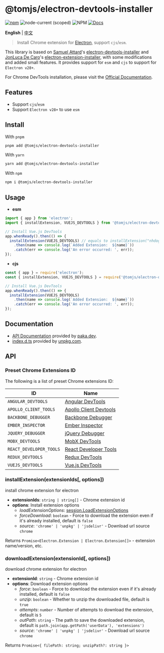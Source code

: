 # @tomjs/electron-devtools-installer

[![npm](https://img.shields.io/npm/v/@tomjs/electron-devtools-installer)](https://www.npmjs.com/package/@tomjs/electron-devtools-installer) ![node-current (scoped)](https://img.shields.io/node/v/@tomjs/electron-devtools-installer) ![NPM](https://img.shields.io/npm/l/@tomjs/electron-devtools-installer) [![Docs](https://www.paka.dev/badges/v0/cute.svg)](https://www.paka.dev/npm/@tomjs/electron-devtools-installer)

**English** | [中文](./README.zh_CN.md)

> Install Chrome extension for [Electron](https://electronjs.org/), support `cjs`/`esm`.

This library is based on [Samuel Attard](https://github.com/MarshallOfSound)'s [electron-devtools-installer](https://github.com/MarshallOfSound/electron-devtools-installer) and [JonLuca De Caro](https://github.com/jonluca)'s [electron-extension-installer](https://github.com/JonLuca/electron-extension-installer), with some modifications and added small features. It provides support for `esm` and `cjs` to support for `Electron v28+`.

For Chrome DevTools installation, please visit the [Official Documentation](https://www.electronjs.org/docs/latest/tutorial/devtools-extension).

## Features

- Support `cjs`/`esm`
- Support `Electron v28+` to use `esm`

## Install

With `pnpm`

```bash
pnpm add @tomjs/electron-devtools-installer
```

With `yarn`

```bash
yarn add @tomjs/electron-devtools-installer
```

With `npm`

```bash
npm i @tomjs/electron-devtools-installer
```

## Usage

- **esm**

```js
import { app } from 'electron';
import { installExtension, VUEJS_DEVTOOLS } from '@tomjs/electron-devtools-installer';

// Install Vue.js DevTools
app.whenReady().then(() => {
  installExtension(VUEJS_DEVTOOLS) // equals to installExtension("nhdogjmejiglipccpnnnanhbledajbpd")
    .then(name => console.log(`Added Extension:  ${name}`))
    .catch(err => console.log('An error occurred: ', err));
});
```

- **cjs**

```js
const { app } = require('electron');
const { installExtension, VUEJS_DEVTOOLS } = require('@tomjs/electron-devtools-installer');

// Install Vue.js DevTools
app.whenReady().then(() => {
  installExtension(VUEJS_DEVTOOLS)
    .then(name => console.log(`Added Extension:  ${name}`))
    .catch(err => console.log('An error occurred: ', err));
});
```

## Documentation

- [API Documentation](https://paka.dev/npm/@tomjs/electron-devtools-installer) provided by [paka.dev](https://paka.dev).
- [index.d.ts](https://www.unpkg.com/browse/@tomjs/electron-devtools-installer/dist/index.d.ts) provided by [unpkg.com](https://www.unpkg.com).

## API

### Preset Chrome Extensions ID

The following is a list of preset Chrome extensions ID:

| ID | Name |
| --- | --- |
| `ANGULAR_DEVTOOLS` | [Angular DevTools](https://chromewebstore.google.com/detail/ienfalfjdbdpebioblfackkekamfmbnh) |
| `APOLLO_CLIENT_TOOLS` | [Apollo Client Devtools](https://chromewebstore.google.com/detail/jdkknkkbebbapilgoeccciglkfbmbnfm) |
| `BACKBONE_DEBUGGER` | [Backbone Debugger](https://chromewebstore.google.com/detail/bhljhndlimiafopmmhjlgfpnnchjjbhd) |
| `EMBER_INSPECTOR` | [Ember Inspector](https://chromewebstore.google.com/detail/bmdblncegkenkacieihfhpjfppoconhi) |
| `JQUERY_DEBUGGER` | [jQuery Debugger](https://chromewebstore.google.com/detail/dbhhnnnpaeobfddmlalhnehgclcmjimi) |
| `MOBX_DEVTOOLS` | [MobX DevTools](https://chromewebstore.google.com/detail/pfgnfdagidkfgccljigdamigbcnndkod) |
| `REACT_DEVELOPER_TOOLS` | [React Developer Tools](https://chromewebstore.google.com/detail/fmkadmapgofadopljbjfkapdkoienihi) |
| `REDUX_DEVTOOLS` | [Redux DevTools](https://chromewebstore.google.com/detail/lmhkpmbekcpmknklioeibfkpmmfibljd) |
| `VUEJS_DEVTOOLS` | [Vue.js DevTools](https://chromewebstore.google.com/detail/nhdogjmejiglipccpnnnanhbledajbpd) |

### installExtension(extensionIds[, options])

install chrome extension for electron

- **extensionIds**: `string | string[]` - Chrome extension id
- **options**: Install extension options
  - _loadExtensionOptions_: [session.LoadExtensionOptions](https://www.electronjs.org/docs/latest/api/session#sesloadextensionpath-options)
  - _forceDownload_: `boolean` - Force to download the extension even if it's already installed, default is `false`
  - _source_: `'chrome' | 'unpkg' | 'jsdelivr'` - Download url source `chrome`

Returns `Promise<Electron.Extension | Electron.Extension[]>` - extension name/version, etc.

### downloadExtension(extensionId[, options])

download chrome extension for electron

- **extensionId**: `string` - Chrome extension id
- **options**: Download extension options
  - _force_: `boolean` - Force to download the extension even if it's already installed, default is `false`
  - _unzip_: `boolean` - Whether to unzip the downloaded file, default is `true`
  - _attempts_: `number` - Number of attempts to download the extension, default is `5`
  - _outPath_: `string` - The path to save the downloaded extension, default is `path.join(app.getPath('userData'), 'extensions')`
  - _source_: `'chrome' | 'unpkg' | 'jsdelivr'` - Download url source `chrome`

Returns `Promise<{ filePath: string; unzipPath?: string }>`
